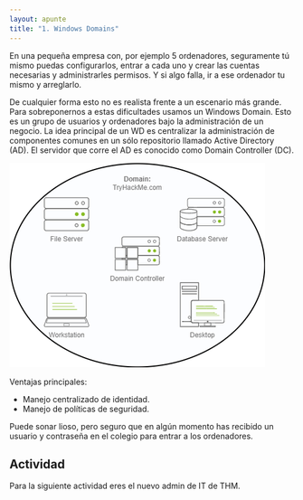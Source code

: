 ```yaml
---
layout: apunte
title: "1. Windows Domains"
---
```


En una pequeña empresa con, por ejemplo 5 ordenadores, seguramente tú mismo puedas configurarlos, entrar a cada uno y crear las cuentas necesarias y administrarles permisos. Y si algo falla, ir a ese ordenador tu mismo y arreglarlo. 

De cualquier forma esto no es realista frente a un escenario más grande. Para sobreponernos a estas dificultades usamos un Windows Domain. Esto es un grupo de usuarios y ordenadores bajo la administración de un negocio. La idea principal de un WD es centralizar la administración de componentes comunes en un sólo repositorio llamado Active Directory (AD). El servidor que corre el AD es conocido como Domain Controller (DC).

![](/apuntes/img/047.png)

Ventajas principales:

- Manejo centralizado de identidad.
- Manejo de políticas de seguridad.

Puede sonar lioso, pero seguro que en algún momento has recibido un usuario y contraseña en el colegio para entrar a los ordenadores.

<h2>Actividad</h2>
Para la siguiente actividad eres el nuevo admin de IT de THM.
